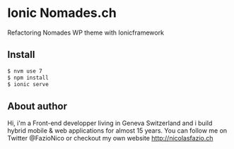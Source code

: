# Ionic Nomades.ch
Refactoring Nomades WP theme with Ionicframework

## Install
```bash
$ nvm use 7
$ npm install
$ ionic serve
```

## About author

Hi, i'm a Front-end developper living in Geneva Switzerland and i build hybrid mobile & web applications for almost 15 years. You can follow me on Twitter @FazioNico or checkout my own website http://nicolasfazio.ch
